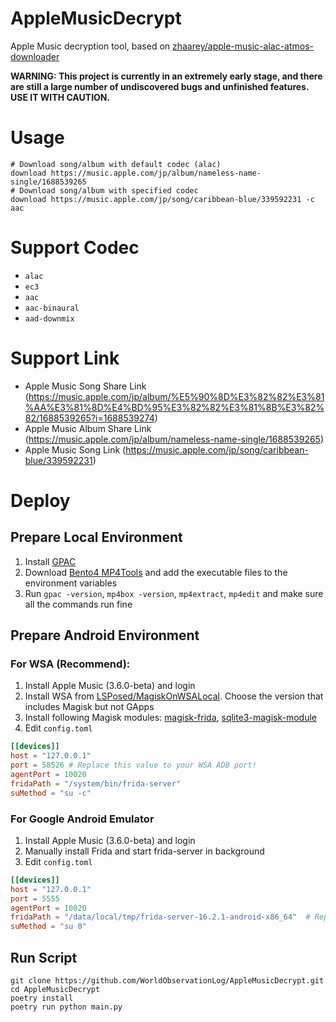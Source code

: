 # AppleMusicDecrypt

Apple Music decryption tool, based on [zhaarey/apple-music-alac-atmos-downloader](https://github.com/zhaarey/apple-music-alac-atmos-downloader)

**WARNING: This project is currently in an extremely early stage, and there are still a large number of undiscovered bugs and unfinished features. USE IT WITH CAUTION.**

# Usage
```shell
# Download song/album with default codec (alac)
download https://music.apple.com/jp/album/nameless-name-single/1688539265
# Download song/album with specified codec
download https://music.apple.com/jp/song/caribbean-blue/339592231 -c aac
```

# Support Codec

- `alac`
- `ec3`
- `aac`
- `aac-binaural`
- `aad-downmix`

# Support Link
- Apple Music Song Share Link (https://music.apple.com/jp/album/%E5%90%8D%E3%82%82%E3%81%AA%E3%81%8D%E4%BD%95%E3%82%82%E3%81%8B%E3%82%82/1688539265?i=1688539274)
- Apple Music Album Share Link (https://music.apple.com/jp/album/nameless-name-single/1688539265)
- Apple Music Song Link (https://music.apple.com/jp/song/caribbean-blue/339592231)

# Deploy
## Prepare Local Environment
1. Install [GPAC](https://gpac.io/downloads/gpac-nightly-builds/)
2. Download [Bento4 MP4Tools](https://www.bento4.com/downloads/) and add the executable files to the environment variables
3. Run `gpac -version`, `mp4box -version`, `mp4extract`, `mp4edit` and make sure all the commands run fine
## Prepare Android Environment
### For WSA (Recommend):
1. Install Apple Music (3.6.0-beta) and login
2. Install WSA from [LSPosed/MagiskOnWSALocal](https://github.com/LSPosed/MagiskOnWSALocal). Choose the version that includes Magisk but not GApps
3. Install following Magisk modules: [magisk-frida](https://github.com/ViRb3/magisk-frida), [sqlite3-magisk-module](https://github.com/rojenzaman/sqlite3-magisk-module)
4. Edit `config.toml`
```toml
[[devices]]
host = "127.0.0.1"
port = 58526 # Replace this value to your WSA ADB port!
agentPort = 10020
fridaPath = "/system/bin/frida-server"
suMethod = "su -c"
```
### For Google Android Emulator
1. Install Apple Music (3.6.0-beta) and login
2. Manually install Frida and start frida-server in background
3. Edit `config.toml`
```toml
[[devices]]
host = "127.0.0.1"
port = 5555
agentPort = 10020
fridaPath = "/data/local/tmp/frida-server-16.2.1-android-x86_64"  # Replace this value to your frida-server path!
suMethod = "su 0"
```
## Run Script
```shell
git clone https://github.com/WorldObservationLog/AppleMusicDecrypt.git
cd AppleMusicDecrypt
poetry install
poetry run python main.py
```